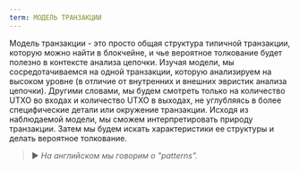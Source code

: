 ```yaml
---
term: МОДЕЛЬ ТРАНЗАКЦИИ
---
```


Модель транзакции - это просто общая структура типичной транзакции, которую можно найти в блокчейне, и чье вероятное толкование будет полезно в контексте анализа цепочки. Изучая модели, мы сосредотачиваемся на одной транзакции, которую анализируем на высоком уровне (в отличие от внутренних и внешних эвристик анализа цепочки). Другими словами, мы будем смотреть только на количество UTXO во входах и количество UTXO в выходах, не углубляясь в более специфические детали или окружение транзакции. Исходя из наблюдаемой модели, мы сможем интерпретировать природу транзакции. Затем мы будем искать характеристики ее структуры и делать вероятное толкование.

> ► *На английском мы говорим о "patterns".*